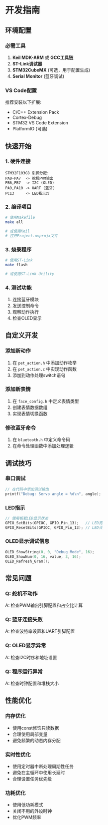 # 开发指南

## 环境配置

### 必需工具
1. **Keil MDK-ARM** 或 **GCC工具链**
2. **ST-Link调试器**
3. **STM32CubeMX** (可选，用于配置生成)
4. **Serial Monitor** (蓝牙调试)

### VS Code配置
推荐安装以下扩展:
- C/C++ Extension Pack
- Cortex-Debug
- STM32 VS Code Extension
- PlatformIO (可选)

## 快速开始

### 1. 硬件连接
```
STM32F103C8 引脚分配:
PA0-PA7  -> 舵机PWM输出
PB6,PB7  -> I2C (OLED)
PA9,PA10 -> UART (蓝牙)
PC13     -> LED指示灯
```

### 2. 编译项目
```bash
# 使用Makefile
make all

# 或使用Keil
# 打开Project.uvprojx文件
```

### 3. 烧录程序
```bash
# 使用ST-Link
make flash

# 或使用ST-Link Utility
```

### 4. 测试功能
1. 连接蓝牙模块
2. 发送控制命令
3. 观察动作执行
4. 检查OLED显示

## 自定义开发

### 添加新动作
1. 在 `pet_action.h` 中添加动作枚举
2. 在 `pet_action.c` 中实现动作函数
3. 添加到动作处理switch语句

### 添加新表情
1. 在 `face_config.h` 中定义表情类型
2. 创建表情数据数组
3. 实现表情切换函数

### 修改蓝牙命令
1. 在 `bluetooth.h` 中定义命令码
2. 在命令处理函数中添加处理逻辑

## 调试技巧

### 串口调试
```c
// 在代码中添加调试输出
printf("Debug: Servo angle = %d\n", angle);
```

### LED指示
```c
// 使用板载LED显示状态
GPIO_SetBits(GPIOC, GPIO_Pin_13);   // LED亮
GPIO_ResetBits(GPIOC, GPIO_Pin_13); // LED灭
```

### OLED显示调试信息
```c
OLED_ShowString(0, 0, "Debug Mode", 16);
OLED_ShowNum(0, 16, value, 3, 16);
OLED_Refresh_Gram();
```

## 常见问题

### Q: 舵机不动作
A: 检查PWM输出引脚配置和占空比计算

### Q: 蓝牙连接失败
A: 检查波特率设置和UART引脚配置

### Q: OLED显示异常
A: 检查I2C时序和地址设置

### Q: 程序运行异常
A: 检查时钟配置和堆栈大小

## 性能优化

### 内存优化
- 使用const修饰只读数据
- 合理使用局部变量
- 避免频繁的动态内存分配

### 实时性优化
- 使用定时器中断处理周期性任务
- 避免在主循环中使用长延时
- 合理设置任务优先级

### 功耗优化
- 使用低功耗模式
- 关闭不用的外设时钟
- 优化PWM频率
